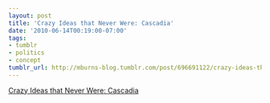 ```yaml
---
layout: post
title: 'Crazy Ideas that Never Were: Cascadia'
date: '2010-06-14T00:19:00-07:00'
tags:
- tumblr
- politics
- concept
tumblr_url: http://mburns-blog.tumblr.com/post/696691122/crazy-ideas-that-never-were-cascadia
---
```

<a href="http://en.wikipedia.org/wiki/Cascadia_(independence_movement)">Crazy Ideas that Never Were: Cascadia</a>

